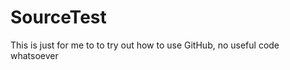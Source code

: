 SourceTest
==========

This is just for me to to try out how to use GitHub, no useful code whatsoever
